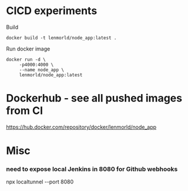 # CICD experiments


Build
```
docker build -t lenmorld/node_app:latest .
```

Run docker image
```
docker run -d \
	 -p4000:4000 \
	 --name node_app \
	 lenmorld/node_app:latest
```

# Dockerhub - see all pushed images from CI

https://hub.docker.com/repository/docker/lenmorld/node_app


# Misc

### need to expose local Jenkins in 8080 for Github webhooks
npx localtunnel --port 8080
